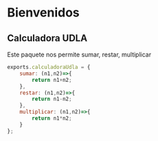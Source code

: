 # Bienvenidos

## Calculadora UDLA

Este paquete nos permite sumar, restar, multiplicar

```javascript
exports.calculadoraUdla = {
    sumar: (n1,n2)=>{
        return n1+n2;
    },
    restar: (n1,n2)=>{
        return n1-n2;
    },
    multiplicar: (n1,n2)=>{
        return n1*n2;
    }
};


```

